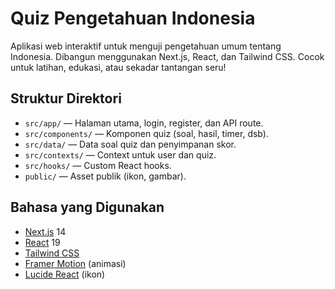 # Quiz Pengetahuan Indonesia

Aplikasi web interaktif untuk menguji pengetahuan umum tentang Indonesia. Dibangun menggunakan Next.js, React, dan Tailwind CSS. Cocok untuk latihan, edukasi, atau sekadar tantangan seru!

## Struktur Direktori
- `src/app/` — Halaman utama, login, register, dan API route.
- `src/components/` — Komponen quiz (soal, hasil, timer, dsb).
- `src/data/` — Data soal quiz dan penyimpanan skor.
- `src/contexts/` — Context untuk user dan quiz.
- `src/hooks/` — Custom React hooks.
- `public/` — Asset publik (ikon, gambar).

## Bahasa yang Digunakan
- [Next.js](https://nextjs.org/) 14
- [React](https://react.dev/) 19
- [Tailwind CSS](https://tailwindcss.com/)
- [Framer Motion](https://www.framer.com/motion/) (animasi)
- [Lucide React](https://lucide.dev/) (ikon)